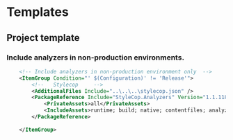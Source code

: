 # Templates

## Project template

### Include analyzers in non-production environments.
```xml
    <!-- Include analyzers in non-production environment only  -->
    <ItemGroup Condition="' $(Configuration)' != 'Release'">
        <!--   Stylecop     -->
        <AdditionalFiles Include="..\..\..\stylecop.json" />
        <PackageReference Include="StyleCop.Analyzers" Version="1.1.118">
            <PrivateAssets>all</PrivateAssets>
            <IncludeAssets>runtime; build; native; contentfiles; analyzers; buildtransitive</IncludeAssets>
        </PackageReference>
    
    </ItemGroup>

```